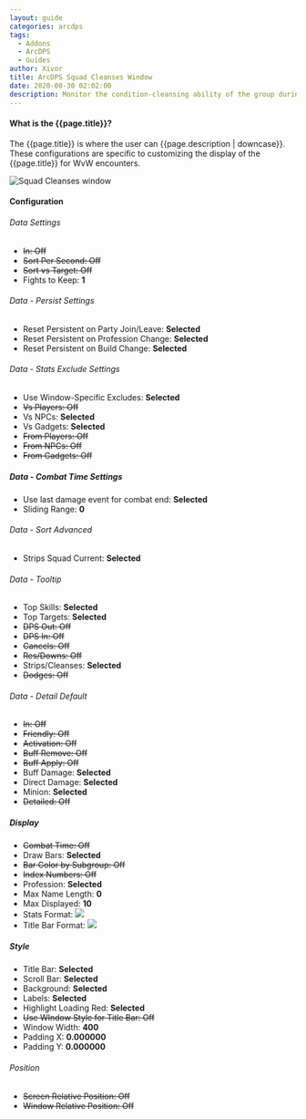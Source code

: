 ```yaml
---
layout: guide
categories: arcdps
tags:
  - Addons
  - ArcDPS
  - Guides
author: Xivor
title: ArcDPS Squad Cleanses Window
date: 2020-08-30 02:02:00
description: Monitor the condition-cleansing ability of the group during combat encounters
---
```


#### What is the {{page.title}}?

The {{page.title}} is where the user can {{page.description | downcase}}.<!--more--> These configurations are specific to customizing the display of the {{page.title}} for WvW encounters. 

![Squad Cleanses window]({{site.url}}/assets/img/addons/image%20%283%29.png)

#### Configuration

###### Data Settings

* ~~In: Off~~
* ~~Sort Per Second: Off~~
* ~~Sort vs Target: Off~~
* Fights to Keep: **1**

###### Data - Persist Settings

* Reset Persistent on Party Join/Leave: **Selected**
* Reset Persistent on Profession Change: **Selected**
* Reset Persistent on Build Change: **Selected**

###### Data - Stats Exclude Settings

* Use Window-Specific Excludes: **Selected**
* ~~Vs Players: Off~~
* Vs NPCs: **Selected**
* Vs Gadgets: **Selected**
* ~~From Players: Off~~
* ~~From NPCs: Off~~
* ~~From Gadgets: Off~~

##### Data - Combat Time Settings

* Use last damage event for combat end: **Selected**
* Sliding Range: **0**

###### Data - Sort Advanced

* Strips Squad Current: **Selected**

###### Data - Tooltip

* Top Skills: **Selected**
* Top Targets: **Selected**
* ~~DPS Out: Off~~
* ~~DPS In: Off~~
* ~~Cancels: Off~~
* ~~Res/Downs: Off~~
* Strips/Cleanses: **Selected**
* ~~Dodges: Off~~

###### Data - Detail Default

* ~~In: Off~~
* ~~Friendly: Off~~
* ~~Activation: Off~~
* ~~Buff Remove: Off~~
* ~~Buff Apply: Off~~
* Buff Damage: **Selected**
* Direct Damage: **Selected**
* Minion: **Selected**
* ~~Detailed: Off~~

##### Display

* ~~Combat Time: Off~~
* Draw Bars: **Selected**
* ~~Bar Color by Subgroup: Off~~
* ~~Index Numbers: Off~~
* Profession: **Selected**
* Max Name Length: **0**
* Max Displayed: **10**
* Stats Format: ![]({{site.url}}/assets/img/addons/capture%20%281%29.png)
* Title Bar Format: ![]({{site.url}}/assets/img/addons/capture%20%284%29.png)

##### Style

* Title Bar: **Selected**
* Scroll Bar: **Selected**
* Background: **Selected**
* Labels: **Selected**
* Highlight Loading Red: **Selected**
* ~~Use WIndow Style for Title Bar: Off~~
* Window Width: **400**
* Padding X: **0.000000**
* Padding Y: **0.000000**

###### Position

* ~~Screen Relative Position: Off~~
* ~~Window Relative Position: Off~~